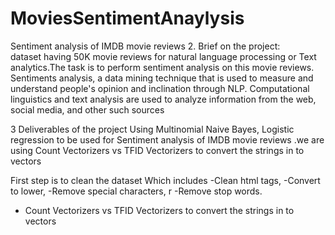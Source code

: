 # MoviesSentimentAnaylysis
Sentiment analysis of IMDB movie reviews
2.	Brief on the project:   
    dataset having 50K movie reviews for natural language processing or Text analytics.The task is to perform sentiment analysis on this movie reviews.
   Sentiments analysis, a data mining technique that is used to measure and understand people's opinion and inclination through NLP.
   Computational linguistics and text analysis are used to analyze information from the web, social media, and other such sources

3	Deliverables of the project
Using Multinomial Naive Bayes, Logistic regression to be used for Sentiment analysis of IMDB movie reviews .we are using Count Vectorizers vs TFID Vectorizers to convert the strings in to vectors

First step is to clean the dataset
Which includes 
-Clean html tags, 
-Convert to lower,
-Remove special characters, r
-Remove stop words.
- Count Vectorizers vs TFID Vectorizers to convert the strings in to vectors
